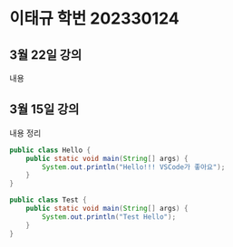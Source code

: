 # 이태규 학번 202330124

## 3월 22일 강의
내용

## 3월 15일 강의
내용 정리

```java
public class Hello {
    public static void main(String[] args) {
        System.out.println("Hello!!! VSCode가 좋아요");
    }
}

public class Test {
    public static void main(String[] args) {
        System.out.println("Test Hello");
    }
}
```